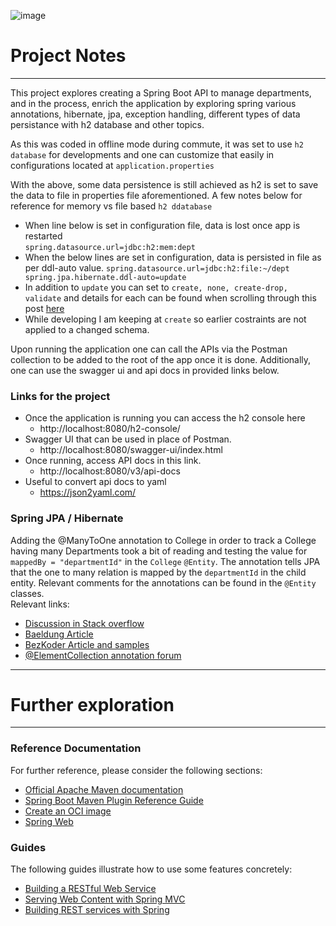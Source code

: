 ![image](https://external-content.duckduckgo.com/iu/?u=https%3A%2F%2Ftse1.mm.bing.net%2Fth%3Fid%3DOIP.AuII18L1hrDgBpr-x8ioCQHaFj%26pid%3DApi&f=1&ipt=a9a01d007527478921ce95216907e053b43a76f7c51f474eb9dd9953681c20d9&ipo=images)

# Project Notes

---

This project explores creating a Spring Boot API to manage departments, and in the process, enrich the application by
exploring spring various annotations, hibernate, jpa, exception handling, different types of data persistance with h2
database and other topics.

As this was coded in offline mode during commute, it was set to use `h2 database` for developments and one can customize
that easily in configurations located at `application.properties`

With the above, some data persistence is still achieved as h2 is set to save the data to file in properties file aforementioned.
A few notes below for reference for memory vs file based `h2 ddatabase`

- When line below is set in configuration file, data is lost once app is restarted  
`
spring.datasource.url=jdbc:h2:mem:dept
`
- When the below lines are set in configuration, data is persisted in file as per ddl-auto value.
`
spring.datasource.url=jdbc:h2:file:~/dept
spring.jpa.hibernate.ddl-auto=update
`
- In addition to `update` you can set to `create, none, create-drop, validate` and details for each can be found when 
scrolling through this post [here](https://stackoverflow.com/questions/42135114/how-does-spring-jpa-hibernate-ddl-auto-property-exactly-work-in-spring)
- While developing I am keeping at `create` so earlier costraints are not applied to a changed schema. 

Upon running the application one can call the APIs via the Postman collection to be added to the root of the app once
it is done. Additionally, one can use the swagger ui and api docs in provided links below.

### Links for the project

- Once the application is running you can access the h2 console here
  - http://localhost:8080/h2-console/ 
- Swagger UI that can be used in place of Postman.
  - http://localhost:8080/swagger-ui/index.html
- Once running, access API docs in this link.
  - http://localhost:8080/v3/api-docs 
- Useful to convert api docs to yaml
  - https://json2yaml.com/ 

### Spring JPA / Hibernate

Adding the @ManyToOne annotation to College in order to track a College having many Departments took a bit of reading
and testing the value for ` mappedBy = "departmentId"` in the `College` `@Entity`. The annotation tells JPA that the 
one to many relation is mapped by the `departmentId` in the child entity. 
Relevant comments for the annotations can be found in the `@Entity` classes.   
Relevant links:

* [Discussion in Stack overflow](https://stackoverflow.com/questions/48310688/error-annotationexception-mappedby-reference-an-unknown-target-entity-property)
* [Baeldung Article](https://www.baeldung.com/hibernate-one-to-many)
* [BezKoder Article and samples](https://www.bezkoder.com/jpa-manytoone/) 
* [@ElementCollection annotation forum](https://stackoverflow.com/questions/3774198/org-hibernate-mappingexception-could-not-determine-type-for-java-util-list-at)
---
# Further exploration
---

### Reference Documentation

For further reference, please consider the following sections:

* [Official Apache Maven documentation](https://maven.apache.org/guides/index.html)
* [Spring Boot Maven Plugin Reference Guide](https://docs.spring.io/spring-boot/docs/2.6.1/maven-plugin/reference/html/)
* [Create an OCI image](https://docs.spring.io/spring-boot/docs/2.6.1/maven-plugin/reference/html/#build-image)
* [Spring Web](https://docs.spring.io/spring-boot/docs/2.6.1/reference/htmlsingle/#boot-features-developing-web-applications)

### Guides
The following guides illustrate how to use some features concretely:

* [Building a RESTful Web Service](https://spring.io/guides/gs/rest-service/)
* [Serving Web Content with Spring MVC](https://spring.io/guides/gs/serving-web-content/)
* [Building REST services with Spring](https://spring.io/guides/tutorials/bookmarks/)

